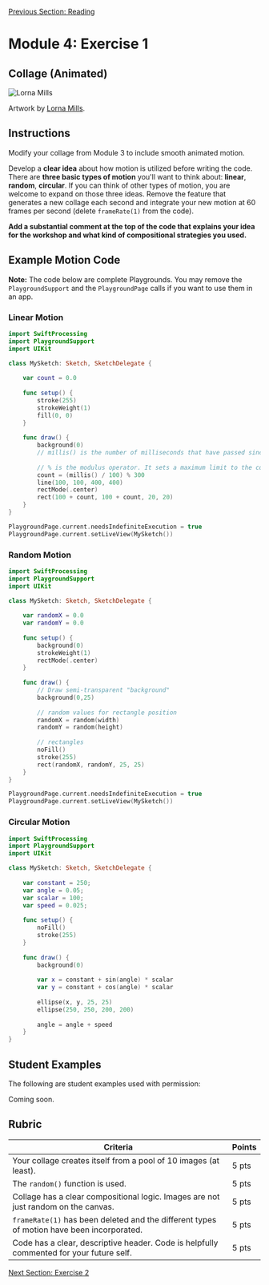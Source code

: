 [Previous Section: Reading](1_READING.md)

# Module 4: Exercise 1

## Collage (Animated)

![Lorna Mills](images/Lorna_Mills.gif)

Artwork by [Lorna Mills](http://www.digitalmediatree.com/sallymckay/LornaMillsImageDump/).

## Instructions

Modify your collage from Module 3 to include smooth animated motion.

Develop a **clear idea** about how motion is utilized before writing the code. There are **three basic types of motion** you'll want to think about: **linear**, **random**,  **circular**. If you can think of other types of motion, you are welcome to expand on those three ideas. Remove the feature that generates a new collage each second  and integrate your new motion at 60 frames per second (delete  `frameRate(1)` from the code).

**Add a substantial comment at the top of the code that explains your idea for the workshop and what kind of compositional strategies you used.**

## Example Motion Code

**Note:** The code below are complete Playgrounds. You may remove the `PlaygroundSupport` and the `PlaygroundPage` calls if you want to use them in an app.

### Linear Motion

```swift
import SwiftProcessing
import PlaygroundSupport
import UIKit

class MySketch: Sketch, SketchDelegate {
    
    var count = 0.0
    
    func setup() {
        stroke(255)
        strokeWeight(1)
        fill(0, 0)
    }
    
    func draw() {
        background(0)
        // millis() is the number of milliseconds that have passed since the Sketch started.
        
        // % is the modulus operator. It sets a maximum limit to the count variable. Once it gets to 300, it starts over.
        count = (millis() / 100) % 300
        line(100, 100, 400, 400)
        rectMode(.center)
        rect(100 + count, 100 + count, 20, 20)
    }
}

PlaygroundPage.current.needsIndefiniteExecution = true
PlaygroundPage.current.setLiveView(MySketch())
```

### Random Motion

```swift
import SwiftProcessing
import PlaygroundSupport
import UIKit

class MySketch: Sketch, SketchDelegate {
    
    var randomX = 0.0
    var randomY = 0.0
    
    func setup() {
        background(0)
        strokeWeight(1)
        rectMode(.center)
    }
    
    func draw() {
        // Draw semi-transparent "background"
        background(0,25)
        
        // random values for rectangle position
        randomX = random(width)
        randomY = random(height)
        
        // rectangles
        noFill()
        stroke(255)
        rect(randomX, randomY, 25, 25)
    }
}

PlaygroundPage.current.needsIndefiniteExecution = true
PlaygroundPage.current.setLiveView(MySketch())

```

### Circular Motion

```swift
import SwiftProcessing
import PlaygroundSupport
import UIKit

class MySketch: Sketch, SketchDelegate {
    
    var constant = 250;
    var angle = 0.05;
    var scalar = 100;
    var speed = 0.025;
    
    func setup() {
        noFill()
        stroke(255)
    }
    
    func draw() {
        background(0)
        
        var x = constant + sin(angle) * scalar
        var y = constant + cos(angle) * scalar
        
        ellipse(x, y, 25, 25)
        ellipse(250, 250, 200, 200)
        
        angle = angle + speed
    }
}
```

## Student Examples

The following are student examples used with permission:

Coming soon.

## Rubric

| Criteria                                                     | Points |
| ------------------------------------------------------------ | ------ |
| Your collage creates itself from a pool of 10 images (at least). | 5 pts  |
| The `random()` function is used.                             | 5 pts  |
| Collage has a clear compositional logic. Images are not just random on the canvas. | 5 pts  |
| `frameRate(1)` has been deleted and the different types of motion have been incorporated. | 5 pts  |
| Code has a clear, descriptive header. Code is helpfully commented for your future self. | 5 pts  |

[Next Section: Exercise 2](3_EXERCISE.md)

